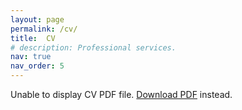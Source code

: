 ```yaml
---
layout: page
permalink: /cv/
title:  CV
# description: Professional services.
nav: true
nav_order: 5
---
```



<object data="/assets/pdf/YueqiWang_CV.pdf" type="application/pdf" width="100%" height="1000px">
  <p>Unable to display CV PDF file. <a href="/assets/pdf/YueqiWang_CV.pdf">Download PDF</a> instead.</p>
</object>

